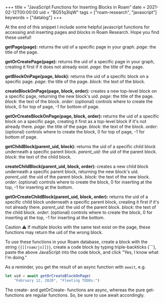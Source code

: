+++
title = "JavaScript Functions for Inserting Blocks in Roam"
date = 2021-02-12T00:00:00
uid = "BG51q3IqW"
tags = ["roam-research", "javascript"]
keywords = ["datalog"]
+++

At the end of this snippet I include some helpful javascript functions for accessing and inserting pages and blocks in Roam Research. Hope you find these useful!

**getPage(page):** returns the uid of a specific page in your graph. _page_: the title of the page.

**getOrCreatePage(page):** returns the uid of a specific page in your graph, creating it first if it does not already exist. _page_: the title of the page.

**getBlockOnPage(page, block):** returns the uid of a specific block on a specific page. _page_: the title of the page. _block_: the text of the block.

**createBlockOnPage(page, block, order):** creates a new top-level block on a specific page, returning the new block's uid. _page_: the title of the page. _block_: the text of the block. _order_: (optional) controls where to create the block, 0 for top of page, -1 for bottom of page.

**getOrCreateBlockOnPage(page, block, order):** returns the uid of a specific block on a specific page, creating it first as a top-level block if it's not already there. _page_: the title of the page. _block_: the text of the block. _order_: (optional) controls where to create the block, 0 for top of page, -1 for bottom of page.

**getChildBlock(parent_uid, block):** returns the uid of a specific child block underneath a specific parent block. _parent_uid_: the uid of the parent block. _block_: the text of the child block.

**createChildBlock(parent_uid, block, order):** creates a new child block underneath a specific parent block, returning the new block's uid. _parent_uid_: the uid of the parent block. _block_: the text of the new block. _order_: (optional) controls where to create the block, 0 for inserting at the top, -1 for inserting at the bottom.

**getOrCreateChildBlock(parent_uid, block, order):** returns the uid of a specific child block underneath a specific parent block, creating it first if it's not already there. _parent_uid_: the uid of the parent block. _block_: the text of the child block. _order_: (optional) controls where to create the block, 0 for inserting at the top, -1 for inserting at the bottom.

Caution :warning: If multiple blocks with the same text exist on the page, these functions may return the uid of the wrong block.

<script src="https://gist.github.com/dbieber/795cf15cad6b46cfbd6cc8213900925d.js"></script>

To use these functions in your Roam database, create a block with the string `{{[[roam/js]]}}`, create a code block by typing triple-backticks (\`\`\`), paste the above JavaScript into the code block, and click "Yes, I know what I'm doing."

As a reminder, you get the result of an async function with `await`, e.g.

```javascript
let uid = await getOrCreateBlockOnPage(
    "February 12, 2020", "Fleeting TODOs:")
```

The create- and getOrCreate- functions are async, whereas the pure get- functions are regular functions. So, be sure to use await accordingly.
